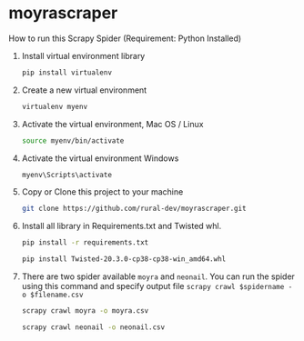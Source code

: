 # moyrascraper

How to run this Scrapy Spider (Requirement: Python Installed)
1. Install virtual environment library
   ```sh
   pip install virtualenv
   ```
2. Create a new virtual environment
   ```sh
   virtualenv myenv
   ```
3. Activate the virtual environment, Mac OS / Linux
   ```sh
   source myenv/bin/activate
   ```
4. Activate the virtual environment Windows
   ```sh
   myenv\Scripts\activate
   ```

5. Copy or Clone this project to your machine
   ```sh
   git clone https://github.com/rural-dev/moyrascraper.git
   ```

6. Install all library in Requirements.txt and Twisted whl.
   ```sh
   pip install -r requirements.txt
   ```
   ```sh
   pip install Twisted-20.3.0-cp38-cp38-win_amd64.whl
   ```

7. There are two spider available `moyra` and `neonail`. You can run the spider using this command and specify output file `scrapy crawl $spidername -o $filename.csv`
   ```sh
   scrapy crawl moyra -o moyra.csv
   ```
   ```sh
   scrapy crawl neonail -o neonail.csv
   ```

